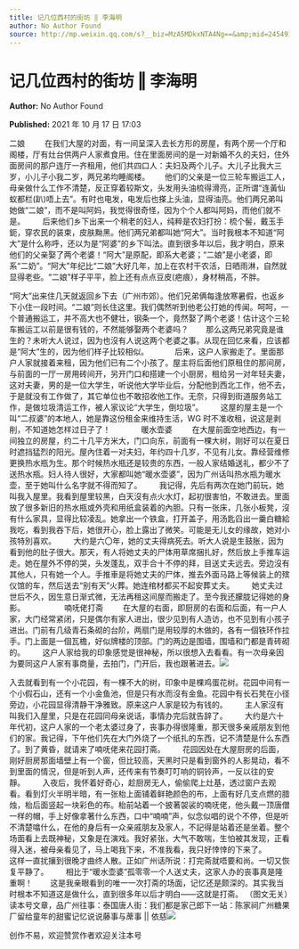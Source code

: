 ```yaml
---
title: 记几位西村的街坊 ‖ 李海明
author: No Author Found
source: http://mp.weixin.qq.com/s?__biz=MzA5MDkxNTA4Ng==&amp;mid=2454911607&amp;idx=1&amp;sn=7449e51d700e058e43a46ac068f0149a&amp;chksm=87a23216b0d5bb00b09c7c5b0ce3c3a70cce7529afe8db9a66f1252b71fe61088c5903d572ac#rd
---
```


# 记几位西村的街坊 ‖ 李海明

**Author:** No Author Found

**Published:** 2021 年 10 月 17 日 17:03

二娘         在我们大屋的对面，有一间呈深入去长方形的房屋，有两个房一个厅和阁楼，厅有灶台供两户人家煮食用。住在里面房间的是一对新婚不久的夫妇，住外面房间的那户连厅一齐租用，他们共四口人：夫妇及两个儿子。大儿子比我大三岁，小儿子小我二岁，两兄弟均睡阁楼。       他们的父亲是一位三轮车搬运工人，母亲做什么工作不清楚，反正穿着较斯文，头发用头油梳得滑亮，正所谓“连黃仙蚁都栏(趴)唔上去”。有时也电发，电发后也搽上头油，显得油亮。他们两兄弟叫她做“二娘”，而不是叫阿妈，我觉得很奇怪，因为个个人都叫阿妈，而他们就不是。        后来他们乡下出来一个稍老的妇人，纯粹是农妇打扮：梳个髻，戴玉手鈪，穿农民的装束，皮肤黝黑。他们两兄弟都叫她“阿大”。当时我根本不知道“阿大”是什么称呼，还以为是“阿婆”的乡下叫法。直到很多年以后，我才明白，原来他们的父亲娶了两个老婆！“阿大”是原配，即系大老婆；“二娘”是小老婆，即系“二奶”。“阿大”年纪比“二娘”大好几年，加上在农村干农活，日晒雨淋，自然就显得老些。“二娘”样子平平，脸上还有点点豆皮(疤痕），身材稍高，不胖。

“阿大”出来住几天就返回乡下去（广州市郊）。他们兄弟俩每逢放寒暑假，也返乡下小住一段时间。“二娘”则长住这里。我们偶然听到他老公打她的传闻。呵呵，一个普通搬运工，并不高大也不健壮，钢条一个，竟然娶了两个老婆！估计这个三轮车搬运工以前是很有钱的，不然能够娶两个老婆吗？        那么这两兄弟究竟是谁生的？未听大人说过，因为也沒有人说这两个老婆之事。从现在回忆来看，应该都是“阿大”生的，因为他们样子比较相似。            后来，这户人家搬走了。里面那户人家就接着来租，因为他们已有二个小孩了。屋主将后面他们原租住的那间房，与前面的一厅一房用砖间开，另开门口和搭建一个小厨房，租给另一对年轻夫妻，这对夫妻，男的是一位大学生，听说他大学毕业后，分配他到西北工作，他不去，于是就没有工作做了，其它单位也不敢招收他工作。无奈，只得到街道服务站工作，是做垃圾清运工作，被人家议论“大学生，倒垃圾”。        这屋的屋主是一个叫“二叔婆”的本地人，她是靠这份租金来维持生活，WG 时不准收租，说这是剥削，不知道她怎样过日子了！              暖水壶婆         在大屋前面空地西边，有一间独立的房屋，约二十几平方米大，门口向东，前面有一棵大树，刚好可以在夏日时遮挡猛烈的阳光。屋內住着一对夫妇，年约四十几岁，不见有儿女。靠经营维修更换热水瓶为生。那个时候热水瓶还是较贵的东西，一般人家结婚送礼，都少不了送热水瓶。妇人待人很好，大家都叫她“暖水壶婆”，因为广州话叫热水瓶为暖水壶，至于她叫什么名字就不得而知了。        我记得，先后有两次在她门前玩，她叫我入屋里。我看到屋里较黑，白天沒有点火水灯，起初很害怕，不敢进去。里面放了很多新旧的热水瓶或外壳和用纸盒装着的內胆。只有一张床，几张小板凳，沒有什么家具，显得比较凌乱。她拿出一个铁盒，打开盖子，用汤匙舀出一羹白糖給我吃，看到我吞下后，她很开心，脸上露出了微笑。可能是无儿女的缘故，她对小孩特別喜欢。        大约是六〇年，她的丈夫得病死去。听大人说是生鼓胀，因为看到他的肚子很大。那天，有人将她丈夫的尸体用草席捆扎好，然后放上手推车运走。她在屋外不停的哭，头发蓬乱，双手合十不停的拜，目送丈夫远去。旁边沒有其他人，只有她一个人。手推車是将她丈夫的尸体，推去外面马路上等候装上的殡仪馆的车，然后送去“别有天”火葬。她连棺材都买不起安葬丈夫。        她丈夫过世后不久，因生意日渐式微，无法再租这间屋而搬走了。至今我还朦胧记得她的身影。                  喃呒佬打斋         在大屋的右面，即厨房的右面和后面，有一户人家，大门经常紧闭，只是偶尔有家人进出，很少见到有人造访，也不见到有小孩子进出。门前有几级青石条砌的台阶，两扇门是用较厚的木做的，各有一個铁环作拉手。门上面是一個瓦檐，好似牌楼的顶部。门的两边是围墙，围墙和门都是青砖砌的。        这户人家给我的印象感觉是很神秘，所以很想入去看看。有一次母亲因为要同这户人家有事商量，去拍门，门开后，我也跟著进去。![](https://mmbiz.qpic.cn/mmbiz_jpg/PJWG74pLsMZlp8TaFpvJAoBVotMxQXZsSJ7az0uLYicibXJIyHIxRpibQCJ57wQwkoSdnQfm8o6wiaodM8xAk6EATg/640)

入去就看到有一个小花园，有一棵不大的树，印象中是棵鸡蛋花树。花园中间有一个小假石山，还有一个小金鱼池，但是只有水而沒有金鱼。花园中有长石凳在小径旁边，小花园显得清静干净雅致。原来这户人家是较为有钱的。        主人家沒有叫我们入屋里，只是在花园同母亲说话，事情办完后就告辞了。        大约是六十年代初，这户人家的一个老太婆过身了，丧事办得很隆重，那天很多亲戚朋友到他们的家。我记得，下午他们先在大门外烧了一个纸扎的东西，记不清楚是什么东西了。到了黄昏，就请来了喃呒佬来花园打斋。        花园因处在大屋厨房的后面，刚好厨房那面墙壁上有一个窗，但比较高，天黑时只是看到窗外的人影晃动，看不到里面的情況，但是听到人声，还传来有节奏叮叮响的铜铃声，一反以往的安靜。        入夜后，我怀着好奇心，趁厨房无人，偷偷爬上灶基，透过窗户去观看。看到灯火半明半暗，有一张枱上面铺着鲜艳颜色的布，上面有好几支点燃的腊烛，枱后面竖起一块彩色的布。枱前站着一个披著袈裟的喃呒佬，他头戴一顶唐僧一样的帽，手上好像拿著什么东西，口中“喃喃”声，似念似唱的说个不停，但是听不清楚噏什么，在他的身后有一众亲戚朋友及家人，不記得是站着还是坐着。整个场面看上去既神秘，又象是在演戏。我好紧张，大气不敢喘，生怕被其发现，正看得入迷，被母亲看见了，马上喝我下来，不准我看，我只好悻悻的下来了。        这样一直扰攘到很晚才曲终人散。正如广州话所说：打完斋就唔要和尚。一切又恢复平静了。        相比于“暖水壶婆”孤零零一个人送丈夫，这家人办的丧事真是隆重啊！        这是我亲眼看到的唯一一次打斋的场面，记忆还是颇深的。其实我当时根本不知道这是做什么，直到很多年以后才明白——这就是打斋。 （图文无关）读本号文章，品广州往事：泰国唐人街：我们都是家己郎下一站：陈家祠广州糖果厂留给童年的甜蜜记忆说说藤事与蓆事 || 依慈![](https://mmbiz.qpic.cn/mmbiz_jpg/PJWG74pLsMZlp8TaFpvJAoBVotMxQXZskNUv5KtxHY1d3picIFkuJIY4elLSr4iaic77Lbgr1VGk7eBYm5SmBviaXQ/640)

创作不易，欢迎赞赏作者欢迎关注本号
